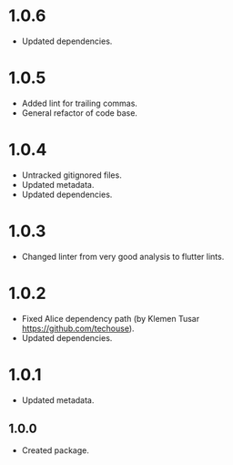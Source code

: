 # 1.0.6

* Updated dependencies.

# 1.0.5

* Added lint for trailing commas.
* General refactor of code base.

# 1.0.4

* Untracked gitignored files.
* Updated metadata.
* Updated dependencies.

# 1.0.3

* Changed linter from very good analysis to flutter lints.

# 1.0.2

* Fixed Alice dependency path (by Klemen Tusar https://github.com/techouse).
* Updated dependencies.

# 1.0.1

* Updated metadata.

## 1.0.0

* Created package.
